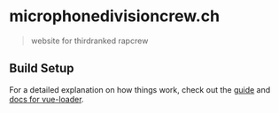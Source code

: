 # microphonedivisioncrew.ch

> website for thirdranked rapcrew

## Build Setup


For a detailed explanation on how things work, check out the [guide](http://vuejs-templates.github.io/webpack/) and [docs for vue-loader](http://vuejs.github.io/vue-loader).
